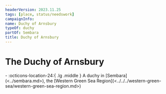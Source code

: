 ```yaml
---
headerVersion: 2023.11.25
tags: [place, status/needswork]
campaignInfo:
name: Duchy of Arnsbury
typeOf: duchy
partOf: Sembara
title: Duchy of Arnsbury
---
```

# The Duchy of Arnsbury
<div class="grid cards ext-narrow-margin ext-one-column" markdown>
-    :octicons-location-24:{ .lg .middle } A duchy in [Sembara](<../sembara.md>), the [Western Green Sea Region](<../../../western-green-sea/western-green-sea-region.md>)  
</div>

